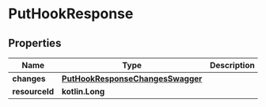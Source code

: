
# PutHookResponse

## Properties
| Name | Type | Description | Notes |
| ------------ | ------------- | ------------- | ------------- |
| **changes** | [**PutHookResponseChangesSwagger**](PutHookResponseChangesSwagger.md) |  |  [optional] |
| **resourceId** | **kotlin.Long** |  |  [optional] |



